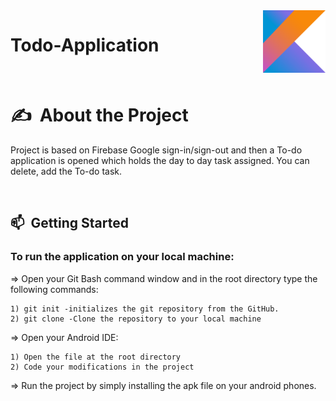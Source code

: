 <img src="app/src/main/res/drawable/kotlin.png" align="right" alt="Image" height="100" width="100" />

# Todo-Application

<br>

# ✍&nbsp; About the Project

Project is based on Firebase Google sign-in/sign-out and then a To-do application is opened which holds the day to day task assigned. You can delete, add the To-do task.

<br>

## 📫&nbsp; Getting Started

### To run the application on your local machine:
  
=> Open your Git Bash command window and in the root directory type the following commands:

    1) git init -initializes the git repository from the GitHub. 
    2) git clone -Clone the repository to your local machine
=> Open your Android IDE:

    1) Open the file at the root directory
    2) Code your modifications in the project
=> Run the project by simply installing the apk file on your android phones.
<br>
